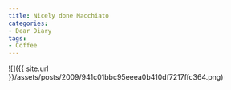 ```yaml
---
title: Nicely done Macchiato
categories:
- Dear Diary
tags:
- Coffee
---
```


![]({{ site.url }}/assets/posts/2009/941c01bbc95eeea0b410df7217ffc364.png)
